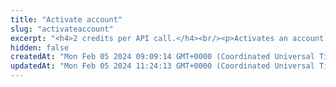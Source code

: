 ```yaml
---
title: "Activate account"
slug: "activateaccount"
excerpt: "<h4>2 credits per API call.</h4><br/><p>Activates an account.</p>"
hidden: false
createdAt: "Mon Feb 05 2024 09:09:14 GMT+0000 (Coordinated Universal Time)"
updatedAt: "Mon Feb 05 2024 11:24:13 GMT+0000 (Coordinated Universal Time)"
---
```

